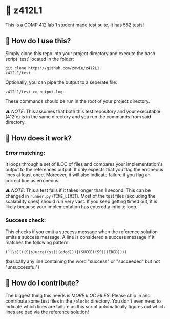 # 🥯 z412L1
This is a COMP 412 lab 1 student made test suite. It has 552 tests!

## 🚀 How do I use this?
Simply clone this repo into your project directory and execute the bash script 'test' located in the folder:
```
git clone https://github.com/zawie/z412L1
z412L1/test
```
Optionally, you can pipe the output to a seperate file:
```
z412L1/test >> output.log
```
These commands should be run in the root of your project directory.

*⚠️ NOTE*: This assumes that both this test repository and your executable (412fe) is in the same directory and you run the commands from said directory.

## 🤖 How does it work?

### Error matching:
It loops through a set of ILOC of files and compares your implementation's output to the references output. 
It only expects that you flag the erroneous lines at least once.
Moreover, it will also indicate failure if you flag an correct line as erroneous.

*⚠️ NOTE*: This a test fails if it takes longer than 1 second. This can be changed in `runner.py` (`TIME_LIMIT`). Most of the test files (excluding the scalability ones) should run very vast. If you keep getting timed out, it is likely because your implementation has entered a infinite loop.

### Success check:
This checks if you emit a success message when the reference solution emits a success message. A line is considered a success message if it matches the following pattern:
```
(^|\s)(((S|s)ucce((ss)|(eded)))|(SUCCE((SS)|(EDED))))
```

(basically any line containing the word "success" or "succeeded" but not "unsuccessful")


## 🧱 How do I contribute?
The biggest thing this needs is *MORE ILOC FILES*. Please chip in and contribute some test files in the `/blocks` directory. 
You don't even need to indicate which lines are failure as this script automatically figures out which lines are bad via the reference solution!
